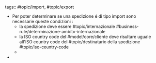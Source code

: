 tags:: #topic/import, #topic/export

- Per poter determinare se una spedizione é di tipo import sono necessarie queste condizioni :
	- la spedizione deve essere #topic/internazionale #business-rule/determinazione-ambito-internazionale
	- la ISO country code del #model/core/cliente deve risultare uguale all'ISO country code del #topic/destinatario della spedizione #topic/iso-country-code
	-
-